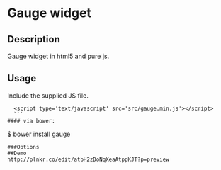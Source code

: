 # Gauge widget
## Description
Gauge widget in html5 and pure js.
## Usage
Include the supplied JS file.
  ```
    <script type='text/javascript' src='src/gauge.min.js'></script>
    ```
#### via bower:
```
$ bower install gauge
```
###Options
##Demo 
http://plnkr.co/edit/atbH2zDoNqXeaAtppKJT?p=preview
